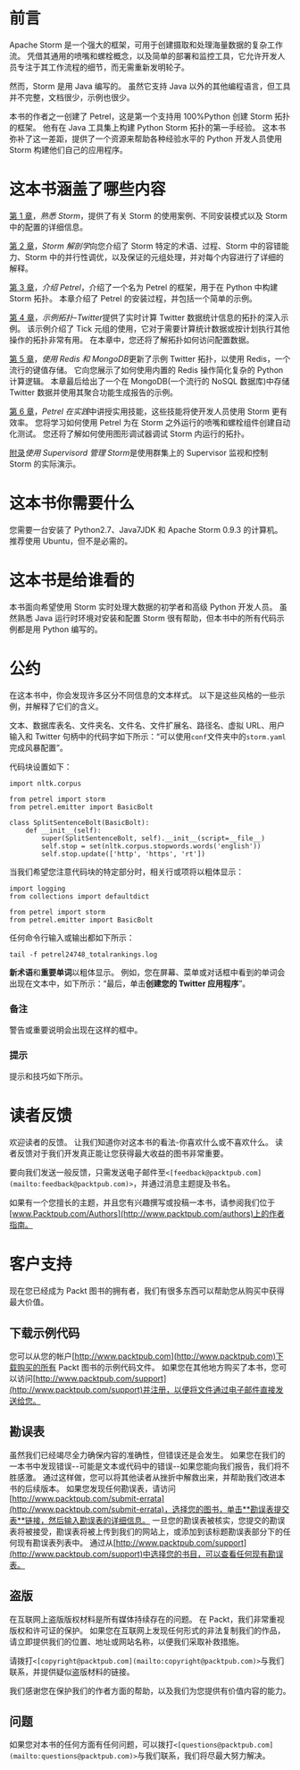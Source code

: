 # 前言

Apache Storm 是一个强大的框架，可用于创建摄取和处理海量数据的复杂工作流。 凭借其通用的喷嘴和螺栓概念，以及简单的部署和监控工具，它允许开发人员专注于其工作流程的细节，而无需重新发明轮子。

然而，Storm 是用 Java 编写的。 虽然它支持 Java 以外的其他编程语言，但工具并不完整，文档很少，示例也很少。

本书的作者之一创建了 Petrel，这是第一个支持用 100%Python 创建 Storm 拓扑的框架。 他有在 Java 工具集上构建 Python Storm 拓扑的第一手经验。 这本书弥补了这一差距，提供了一个资源来帮助各种经验水平的 Python 开发人员使用 Storm 构建他们自己的应用程序。

# 这本书涵盖了哪些内容

[第 1 章](1.html "Chapter 1. Getting Acquainted with Storm")，*熟悉 Storm*，提供了有关 Storm 的使用案例、不同安装模式以及 Storm 中的配置的详细信息。

[第 2 章](2.html "Chapter 2. The Storm Anatomy")，*Storm 解剖学*向您介绍了 Storm 特定的术语、过程、Storm 中的容错能力、Storm 中的并行性调优，以及保证的元组处理，并对每个内容进行了详细的解释。

[第 3 章](3.html "Chapter 3. Introducing Petrel")，*介绍 Petrel*，介绍了一个名为 Petrel 的框架，用于在 Python 中构建 Storm 拓扑。 本章介绍了 Petrel 的安装过程，并包括一个简单的示例。

[第 4 章](4.html "Chapter 4. Example Topology – Twitter")，*示例拓扑-Twitter*提供了实时计算 Twitter 数据统计信息的拓扑的深入示例。 该示例介绍了 Tick 元组的使用，它对于需要计算统计数据或按计划执行其他操作的拓扑非常有用。 在本章中，您还将了解拓扑如何访问配置数据。

[第 5 章](5.html "Chapter 5. Persistence Using Redis and MongoDB")，*使用 Redis 和 MongoDB*更新了示例 Twitter 拓扑，以使用 Redis，一个流行的键值存储。 它向您展示了如何使用内置的 Redis 操作简化复杂的 Python 计算逻辑。 本章最后给出了一个在 MongoDB(一个流行的 NoSQL 数据库)中存储 Twitter 数据并使用其聚合功能生成报告的示例。

[第 6 章](6.html "Chapter 6. Petrel in Practice")，*Petrel 在实践*中讲授实用技能，这些技能将使开发人员使用 Storm 更有效率。 您将学习如何使用 Petrel 为在 Storm 之外运行的喷嘴和螺栓组件创建自动化测试。 您还将了解如何使用图形调试器调试 Storm 内运行的拓扑。

[附录](7.html "Appendix A. Managing Storm Using Supervisord")*使用 Supervisord 管理 Storm*是使用群集上的 Supervisor 监视和控制 Storm 的实际演示。

# 这本书你需要什么

您需要一台安装了 Python2.7、Java7JDK 和 Apache Storm 0.9.3 的计算机。 推荐使用 Ubuntu，但不是必需的。

# 这本书是给谁看的

本书面向希望使用 Storm 实时处理大数据的初学者和高级 Python 开发人员。 虽然熟悉 Java 运行时环境对安装和配置 Storm 很有帮助，但本书中的所有代码示例都是用 Python 编写的。

# 公约

在这本书中，你会发现许多区分不同信息的文本样式。 以下是这些风格的一些示例，并解释了它们的含义。

文本、数据库表名、文件夹名、文件名、文件扩展名、路径名、虚拟 URL、用户输入和 Twitter 句柄中的代码字如下所示：“可以使用`conf`文件夹中的`storm.yaml`完成风暴配置”。

代码块设置如下：

```
import nltk.corpus

from petrel import storm
from petrel.emitter import BasicBolt

class SplitSentenceBolt(BasicBolt):
    def __init__(self):
        super(SplitSentenceBolt, self).__init__(script=__file__)
        self.stop = set(nltk.corpus.stopwords.words('english'))
        self.stop.update(['http', 'https', 'rt'])
```

当我们希望您注意代码块的特定部分时，相关行或项将以粗体显示：

```
import logging
from collections import defaultdict

from petrel import storm
from petrel.emitter import BasicBolt
```

任何命令行输入或输出都如下所示：

```
tail -f petrel24748_totalrankings.log
```

**新术语**和**重要单词**以粗体显示。 例如，您在屏幕、菜单或对话框中看到的单词会出现在文本中，如下所示：“最后，单击**创建您的 Twitter 应用程序**”。

### 备注

警告或重要说明会出现在这样的框中。

### 提示

提示和技巧如下所示。

# 读者反馈

欢迎读者的反馈。 让我们知道你对这本书的看法-你喜欢什么或不喜欢什么。 读者反馈对于我们开发真正能让您获得最大收益的图书非常重要。

要向我们发送一般反馈，只需发送电子邮件至`<[feedback@packtpub.com](mailto:feedback@packtpub.com)>`，并通过消息主题提及书名。

如果有一个您擅长的主题，并且您有兴趣撰写或投稿一本书，请参阅我们位于[www.Packtpub.com/Authors](http://www.packtpub.com/authors)上的作者指南。

# 客户支持

现在您已经成为 Packt 图书的拥有者，我们有很多东西可以帮助您从购买中获得最大价值。

## 下载示例代码

您可以从您的帐户[http://www.packtpub.com](http://www.packtpub.com)下载购买的所有 Packt 图书的示例代码文件。 如果您在其他地方购买了本书，您可以访问[http://www.packtpub.com/support](http://www.packtpub.com/support)并注册，以便将文件通过电子邮件直接发送给您。

## 勘误表

虽然我们已经竭尽全力确保内容的准确性，但错误还是会发生。 如果您在我们的一本书中发现错误--可能是文本或代码中的错误--如果您能向我们报告，我们将不胜感激。 通过这样做，您可以将其他读者从挫折中解救出来，并帮助我们改进本书的后续版本。 如果您发现任何勘误表，请访问[http://www.packtpub.com/submit-errata](http://www.packtpub.com/submit-errata)，选择您的图书，单击**勘误表提交表**链接，然后输入勘误表的详细信息。 一旦您的勘误表被核实，您提交的勘误表将被接受，勘误表将被上传到我们的网站上，或添加到该标题勘误表部分下的任何现有勘误表列表中。 通过从[http://www.packtpub.com/support](http://www.packtpub.com/support)中选择您的书目，可以查看任何现有勘误表。

## 盗版

在互联网上盗版版权材料是所有媒体持续存在的问题。 在 Packt，我们非常重视版权和许可证的保护。 如果您在互联网上发现任何形式的非法复制我们的作品，请立即提供我们的位置、地址或网站名称，以便我们采取补救措施。

请拨打`<[copyright@packtpub.com](mailto:copyright@packtpub.com)>`与我们联系，并提供疑似盗版材料的链接。

我们感谢您在保护我们的作者方面的帮助，以及我们为您提供有价值内容的能力。

## 问题

如果您对本书的任何方面有任何问题，可以拨打`<[questions@packtpub.com](mailto:questions@packtpub.com)>`与我们联系，我们将尽最大努力解决。